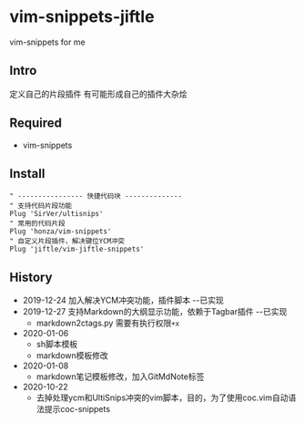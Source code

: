 # vim-snippets-jiftle


vim-snippets for me

## Intro

定义自己的片段插件
有可能形成自己的插件大杂烩

## Required

- vim-snippets

## Install

```
" ---------------- 快捷代码块 --------------
" 支持代码片段功能
Plug 'SirVer/ultisnips'
" 常用的代码片段
Plug 'honza/vim-snippets'
" 自定义片段插件，解决键位YCM冲突
Plug 'jiftle/vim-jiftle-snippets'
```

## History

- 2019-12-24 加入解决YCM冲突功能，插件脚本  --已实现
- 2019-12-27 支持Markdown的大纲显示功能，依赖于Tagbar插件  --已实现
  - markdown2ctags.py 需要有执行权限`+x`
- 2020-01-06
  - sh脚本模板
  - markdown模板修改
- 2020-01-08
  - markdown笔记模板修改，加入GitMdNote标签
- 2020-10-22
    - 去掉处理ycm和UltiSnips冲突的vim脚本，目的，为了使用coc.vim自动语法提示coc-snippets
